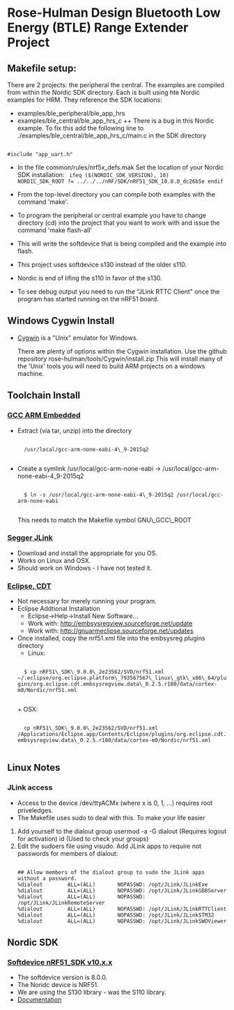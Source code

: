 Rose-Hulman Design Bluetooth Low Energy (BTLE) Range Extender Project
=====================================================================

Makefile setup:
---------------
There are 2 projects: the peripheral the central.
The examples are compiled from within the Nordic SDK directory.
Each is built using hte Nordic examples for HRM.
They reference the SDK locations:
+ examples/ble_peripheral/ble_app_hrs
+ examples/ble_central/ble_app_hrs_c
++ There is a bug in this Nordic example.
   To fix this add the following line to ./examples/ble_central/ble_app_hrs_c/main.c
   in the SDK directory
<code>
#include "app_uart.h"
</code>

+ In the file common/rules/nrf5x_defs.mak
  Set the location of your Nordic SDK installation:
  <code>
  ifeq ($(NORDIC_SDK_VERSION), 10)
  NORDIC_SDK_ROOT		?= ../../../nRF/SDK/nRF51_SDK_10.0.0_dc26b5e
  endif
  </code>

+ From the top-level directory you can compile both examples with the command 'make'.
+ To program the peripheral or central example you have to change directory (cd)
  into the project that you want to work with and issue the command 'make flash-all'
+ This will write the softdevice that is being compiled and the example into flash.
+ This project uses softdevice s130 instead of the older s110.
+ Nordic is end of lifing the s110 in favor of the s130.
+ To see debug output you need to run the "JLink RTTC Client" once the program has started running
  on the nRF51 board.


Windows Cygwin Install
----------------------
+ [Cygwin](https://www.cygwin.com/) is a "Unix" emulator for Windows.
	<p>There are plenty of options within the Cygwin installation.
       Use the github repository rose-hulman/tools/Cygwin/install.zip
	   This will install many of the 'Unix' tools you will need to build
	   ARM projects on a windows machine.
	</p>

Toolchain Install
-----------------
### [GCC ARM Embedded](https://launchpad.net/gcc-arm-embedded)
+ Extract (via tar, unzip) into the directory
	<p><code>
	/usr/local/gcc-arm-none-eabi-4\_9-2015q2
	</code></p>
+ Create a symlink
	/usr/local/gcc-arm-none-eabi -> /usr/local/gcc-arm-none-eabi-4\_9-2015q2
	<p><code>
	$ ln -s /usr/local/gcc-arm-none-eabi-4\_9-2015q2 /usr/local/gcc-arm-none-eabi
	</code></p>
	This needs to match the Makefile symbol GNU\_GCC\_ROOT

### [Segger JLink](https://www.segger.com/jlink-software.html)
+ Download and install the appropriate for you OS.
+ Works on Linux and OSX.
+ Should work on Windows - I have not tested it.

### [Eclipse, CDT](http://www.eclipse.org/downloads/packages/eclipse-ide-cc-developers/marsr)
+ Not necessary for merely running your program.
+ Eclipse Addtional Installation
	+ Eclipse->Help->Install New Software...
	+ Work with: http://embsysregview.sourceforge.net/update
	+ Work with: http://gnuarmeclipse.sourceforge.net/updates
+ Once installed, copy the nrf51.xml file into the embsysreg plugins directory
	+ Linux:
	<p><code>
	$ cp nRF51\_SDK\_9.0.0\_2e23562/SVD/nrf51.xml ~/.eclipse/org.eclipse.platform\_793567567\_linux\_gtk\_x86\_64/plugins/org.eclipse.cdt.embsysregview.data\_0.2.5.r180/data/cortex-m0/Nordic/nrf51.xml
	</code></p>
	+ OSX:
	<p><code>
	cp nRF51\_SDK\_9.0.0\_2e23562/SVD/nrf51.xml /Applications/Eclipse.app/Contents/Eclipse/plugins/org.eclipse.cdt.embsysregview.data\_0.2.5.r180/data/cortex-m0/Nordic/nrf51.xml
	</code></p>

Linux Notes
-----------
### JLink access
+ Access to the device /dev/ttyACMx (where x is 0, 1, ...) requires root priveledges.
+ The Makefile uses sudo to deal with this. To make your life easier
1. Add yourself to the dialout group
   usermod -a -G dialout <username>	(Requires logout for activation)
   id <username>			(Used to check your groups)
2. Edit the sudoers file using visudo.
   Add JLink apps to require not passwords for members of dialout:
   <p><code>
   ## Allow members of the dialout group to sudo the JLink apps without a password.
   %dialout        ALL=(ALL)       NOPASSWD: /opt/JLink/JLinkExe
   %dialout        ALL=(ALL)       NOPASSWD: /opt/JLink/JLinkGDBServer
   %dialout        ALL=(ALL)       NOPASSWD: /opt/JLink/JLinkRemoteServer
   %dialout        ALL=(ALL)       NOPASSWD: /opt/JLink/JLinkRTTClient
   %dialout        ALL=(ALL)       NOPASSWD: /opt/JLink/JLinkSTM32
   %dialout        ALL=(ALL)       NOPASSWD: /opt/JLink/JLinkSWOViewer
   </code></p>

Nordic SDK
----------
### [Softdevice nRF51\_SDK v10.x.x](http://developer.nordicsemi.com/nRF5_SDK/)
+ The softdevice version is 8.0.0.
+ The Noridc device is NRF51.
+ We are using the S130 library - was the S110 library.
+ [Documentation](http://infocenter.nordicsemi.com/index.jsp?topic=%2Fcom.nordic.infocenter.sdk51.v9.0.0%2Fnrf51_getting_started.html)


